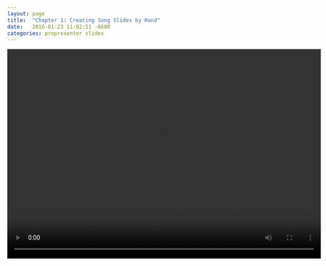 ```yaml
---
layout: page
title:  "Chapter 1: Creating Song Slides by Hand"
date:   2016-01-23 11:02:51 -0600
categories: propresenter slides
---
```



<video width="720" height="480" controls>
	<source src="http://richwoods.s3.amazonaws.com/tutorial/videos/ch1_songs.mp4" type="video/mp4">
</video>